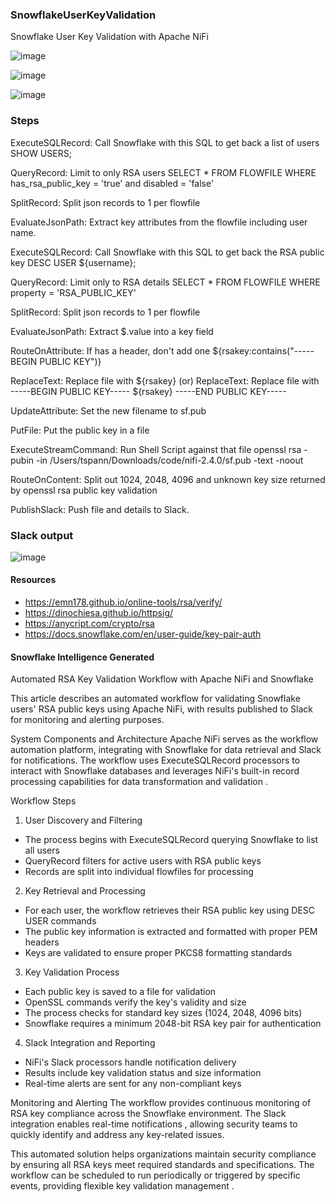 ### SnowflakeUserKeyValidation

Snowflake User Key Validation with Apache NiFi


![image](https://github.com/user-attachments/assets/46219139-50f2-4423-90ee-9565dc8fd384)


![image](https://github.com/user-attachments/assets/aa9dc5ac-f1ea-4edc-b307-122d8031bc02)


![image](https://github.com/user-attachments/assets/37ef8ef5-5154-4160-a40b-f18d50416a54)




### Steps

ExecuteSQLRecord: Call Snowflake with this SQL to get back a list of users
  SHOW USERS;

QueryRecord: Limit to only RSA users
  SELECT * FROM FLOWFILE
WHERE has_rsa_public_key = 'true'
and  disabled = 'false'

SplitRecord:  Split json records to 1 per flowfile

EvaluateJsonPath:  Extract key attributes from the flowfile including user name.

ExecuteSQLRecord:  Call Snowflake with this SQL to get back the RSA public key
  DESC USER ${username};

QueryRecord:  Limit only to RSA details
  SELECT * FROM FLOWFILE
WHERE property = 'RSA_PUBLIC_KEY' 

SplitRecord:  Split json records to 1 per flowfile

EvaluateJsonPath:  Extract $.value into a key field

RouteOnAttribute:  If has a header, don't add one
  ${rsakey:contains("-----BEGIN PUBLIC KEY")}

ReplaceText:   Replace file with ${rsakey}
(or)
ReplaceText:   Replace file with -----BEGIN PUBLIC KEY-----
${rsakey}
-----END PUBLIC KEY-----

UpdateAttribute:  Set the new filename to sf.pub

PutFile:  Put the public key in a file

ExecuteStreamCommand:  Run Shell Script against that file
  openssl rsa -pubin -in /Users/tspann/Downloads/code/nifi-2.4.0/sf.pub -text -noout

RouteOnContent:   Split out 1024, 2048, 4096 and unknown key size returned by openssl rsa public key validation

PublishSlack:   Push file and details to Slack.

### Slack output


![image](https://github.com/user-attachments/assets/14b5fabd-6529-4387-9dd6-38ff62fba3a1)


#### Resources

* https://emn178.github.io/online-tools/rsa/verify/
* https://dinochiesa.github.io/httpsig/
* https://anycript.com/crypto/rsa
* https://docs.snowflake.com/en/user-guide/key-pair-auth



#### Snowflake Intelligence Generated


Automated RSA Key Validation Workflow with Apache NiFi and Snowflake

This article describes an automated workflow for validating Snowflake users' RSA public keys using Apache NiFi, with results published to Slack for monitoring and alerting purposes.

System Components and Architecture
Apache NiFi serves as the workflow automation platform, integrating with Snowflake for data retrieval and Slack for notifications. The workflow uses ExecuteSQLRecord processors to interact with Snowflake databases  and leverages NiFi's built-in record processing capabilities for data transformation and validation .

Workflow Steps

1. User Discovery and Filtering
- The process begins with ExecuteSQLRecord querying Snowflake to list all users 
- QueryRecord filters for active users with RSA public keys
- Records are split into individual flowfiles for processing

2. Key Retrieval and Processing
- For each user, the workflow retrieves their RSA public key using DESC USER commands 
- The public key information is extracted and formatted with proper PEM headers
- Keys are validated to ensure proper PKCS8 formatting standards 

3. Key Validation Process
- Each public key is saved to a file for validation
- OpenSSL commands verify the key's validity and size
- The process checks for standard key sizes (1024, 2048, 4096 bits)
- Snowflake requires a minimum 2048-bit RSA key pair for authentication 

4. Slack Integration and Reporting
- NiFi's Slack processors handle notification delivery 
- Results include key validation status and size information
- Real-time alerts are sent for any non-compliant keys

Monitoring and Alerting
The workflow provides continuous monitoring of RSA key compliance across the Snowflake environment. The Slack integration enables real-time notifications , allowing security teams to quickly identify and address any key-related issues.

This automated solution helps organizations maintain security compliance by ensuring all RSA keys meet required standards and specifications. The workflow can be scheduled to run periodically or triggered by specific events, providing flexible key validation management .
